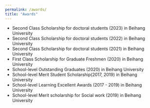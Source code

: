 ```yaml
---
permalink: /awards/
title: "Awards"
---
```


<ul>
    <li>Second Class Scholarship for doctoral students (2023) in Beihang University</li>
    <li>Second Class Scholarship for doctoral students (2022) in Beihang University</li>
    <li>Second Class Scholarship for doctoral students (2021) in Beihang University</li>
    <li>First Class Scholarship for Graduate Freshmen (2020) in Beihang University</li>
    <li>School-level Outstanding Graduates (2020) in Beihang University</li>
    <li>School-level Merit Student Scholarship(2017, 2019) in Beihang University</li>
    <li>School-level Learning Excellent Awards (2017 - 2019) in Beihang University</li>
    <li>School-level Merit scholarship for Social work (2019) in Beihang University</li>
</ul>
